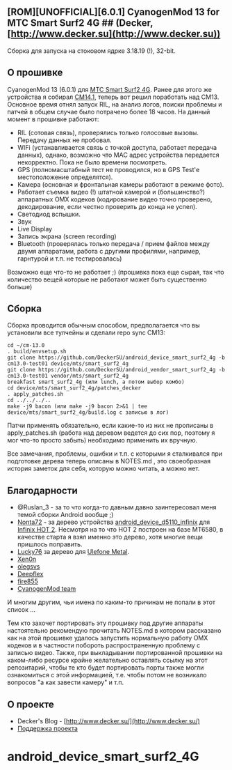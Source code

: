 ## [ROM][UNOFFICIAL][6.0.1] CyanogenMod 13 for MTC Smart Surf2 4G ## (Decker, [http://www.decker.su](http://www.decker.su))

Сборка для запуска на стоковом ядрке 3.18.19 (!), 32-bit.

О прошивке
----------

CyanogenMod 13 (6.0.1) для [МТС Smart Surf2 4G](http://www.decker.su/2016/11/mts-smart-surf2-4g-quick-review.html). Ранее для этого же устройства я собирал [CM14.1](http://www.decker.su/2016/12/smart-surf2-4g-android-nougat-711.html), теперь вот решил поработать над CM13. Основное время отнял запуск RIL, на анализ логов, поиски проблемы и патчей в общем случае было потрачено более 18 часов. На данный момент в прошивке работают:

- RIL (сотовая связь), проверялись только голосовые вызовы. Передачу данных не пробовал.
- WIFi (устанавливается связь с точкой доступа, работает передача данных), однако, возможно что MAC адрес устройства передается некорректно. Пока не было времени посмотреть.
- GPS (полномасштабный тест не проводился, но в GPS Test'е местоположение определятся).
- Камера (основная и фронтальная камеры работают в режиме фото).
- Работает съемка видео (!) штатной камерой и (большинство?) аппаратных OMX кодеков (кодирование видео точно проверено, декодирование, если честно проверить до конца не успел).
- Светодиод вспышки.
- Звук
- Live Display
- Запись экрана (screen recording)
- Bluetooth (проверялась только передача / прием файлов между двумя аппаратами, работа с другими профилями, например, гарнтурой и т.п. не тестировалась)

Возможно еще что-то не работает ;) (прошивка пока еще сырая, так что количество вещей которые не работают может быть существенно больше) 

Сборка
------

Сборка проводится обычным способом, предполагается что вы установили все тулчейны и сделали repo sync CM13:

    cd ~/cm-13.0
    . build/envsetup.sh
    git clone https://github.com/DeckerSU/android_device_smart_surf2_4g -b cm13.0-test01 device/mts/smart_surf2_4g
    git clone https://github.com/DeckerSU/android_vendor_smart_surf2_4g -b cm13.0-test01 vendor/mts/smart_surf2_4g
    breakfast smart_surf2_4g (или lunch, а потом выбор комбо)
    cd device/mts/smart_surf2_4g/patches_decker
    . apply_patches.sh
    cd ../../../..
    make -j9 bacon (или make -j9 bacon 2>&1 | tee device/mts/smart_surf2_4g/build.log с записью в лог) 

Патчи применять обязательно, если какие-то из них не прописаны в apply_patches.sh (работа над деревом ведется до сих пор, поэтому я мог что-то просто забыть) необходимо применить их вручную.

Все замечания, проблемы, ошибки и т.п. с которыми я сталкивался при подготовке дерева теперь описаны в NOTES.md , это своеобразная история заметок для себя, которую можно читать, а можно нет.

Благодарности
-------------

- @Ruslan_3 - за то что когда-то давным давно заинтересовал меня темой сборки Android вообще ;)
- [Nonta72](https://github.com/Nonta72) - за дерево устройства [android_device_d5110_infinix](https://github.com/Nonta72/android_device_d5110_infinix/tree/cm-13.0) для [Infinix HOT 2](https://forum.xda-developers.com/hot-2/development/rom-cyanogenmod-13-t3442726). Несмотря на то что HOT 2 построен на базе MT6580, в качестве старта я взял именно это дерево, хотя многие вещи пришлось поправить.
- [Lucky76](https://github.com/Lucky76) за дерево для [Ulefone Metal](https://github.com/Lucky76/android_device_ulefone_metal).
- [Xen0n](https://github.com/xen0n)
- [olegsvs](https://github.com/olegsvs)
- [Deepflex](https://github.com/Deepflex) 
- [fire855](https://github.com/fire855)
- [CyanogenMod team](https://github.com/CyanogenMod)

И многим другим, чьи имена по каким-то причинам не попали в этот список ... 

Тем кто захочет портировать эту прошивку под другие аппараты настоятельно рекомендую прочитать NOTES.md в котором 
рассказано как на этой прошивке удалось запустить нормальную работу OMX кодеков и в частности побороть
распространенную проблему с записью видео. Также, при выкладывании портированной прошивки на каком-либо ресурсе
крайне желательно оставлять ссылку на этот репозитарий, чтобы те кто будет портировать порты также могли
ознакомиться с этой информацией, т.е. чтобы потом не возникало вопросов "а как завести камеру" и т.п.

О проекте
---------

- Decker's Blog - [http://www.decker.su/](http://www.decker.su/)
- [Поддержка проекта](http://donate.decker.su/)

# android_device_smart_surf2_4G
